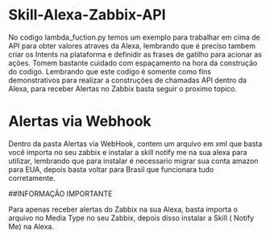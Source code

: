 # Skill-Alexa-Zabbix-API

No codigo lambda_fuction.py temos um exemplo para trabalhar em cima de API para obter valores atraves da Alexa, lembrando que é preciso tambem criar os Intents na plataforma e definidir as frases de gatilho para acionar as ações.
Tomem bastante cuidado com espaçamento na hora da construção do codigo.
Lembrando que este codigo é somente como fins demonstrativos para realizar a construções de chamadas API dentro da Alexa, para receber Alertas no Zabbix basta seguir o proximo topico.


# Alertas via Webhook

Dentro da pasta Alertas via WebHook, contem um arquivo em xml que basta você importa no seu zabbix e instalar a skill notify me na sua alexa para utilizar, lembrando que para instalar é necessario migrar sua conta amazon para EUA, depois basta voltar para Brasil que funcionara tudo corretamente.


##INFORMAÇÃO IMPORTANTE

Para apenas receber alertas do Zabbix na sua Alexa, basta importa o arquivo no Media Type no seu Zabbix, depois disso instalar a Skill ( Notify Me) na Alexa.
